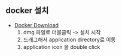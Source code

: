 ## docker 설치
* [Docker Download](https://hub.docker.com/editions/community/docker-ce-desktop-mac )
  1. dmg 파일로 더블클릭 -> 설치 시작 
  2. 드래그해서 application directory로 이동
  3. application icon 을 double click
